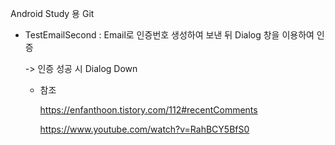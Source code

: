 Android Study 용 Git



- TestEmailSecond : Email로 인증번호 생성하여 보낸 뒤 Dialog 창을 이용하여 인증

  -> 인증 성공 시 Dialog Down

  - 참조 

     https://enfanthoon.tistory.com/112#recentComments

     https://www.youtube.com/watch?v=RahBCY5BfS0

